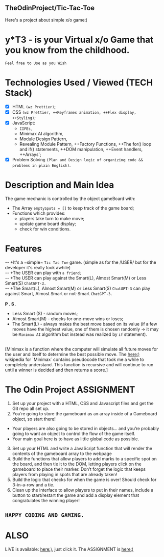 ## TheOdinProject/Tic-Tac-Toe

Here's a project about simple x/o game:)<br>
# <b>y*T3</b> - is your Virtual x/o Game that you know from the childhood.<br>
`Feel free to Use as you Wish`

# Technologies Used / Viewed (TECH Stack)

- [x] HTML `(wz Prettier)`;
- [x] CSS `(wz Prettier, ++Keyframes animation, ++Flex display, ++Styling)`;
- [x] JavaScript:
  - `IIFEs`, 
  - Minimax AI algorithm,
  - Module Design Pattern,
  - Revealing Module Pattern, ++Factory Functions, ++The for() loop and if() statements, ++DOM manipulation, ++Event handlers, ++Arrays`;
- [x] Problem Solving `(Plan and Design logic of organizing code && problems in plain English)`.

# Description and Main Idea
The game mechanic is controlled by the object gameBoard with: 
- The Array `emptySpots = []` to keep track of the game board;
- Functions which provides:
  - players take turn to make move;
  - update game board display;
  - check for win conditions.

#  Features
-- +It's a ~simple~ `Tic Tac Toe` game. (simple as for the /USER/ but for the developer it's really took awhile)<br>
-- +The USER can play with `a friend;`<br>
-- +The USER can play against the Smart(L), Almost Smart(M) or Less Smart(S) `ChatGPT-3.`<br>
-- +The Smart(L), Almost Smart(M) or Less Smart(S) `ChatGPT-3` can play against Smart, Almost Smart or not-Smart `ChatGPT-3.`<br>
<br>
<b>P . S .</b><br>

- Less Smart (S) - random moves;
- Almost Smart(M) - checks for one-move wins or loses;
- The Smart(L) - always makes the best move based on its value (if a few moves have the highest value, one of them is chosen randomly -> it may be `Minimax AI` algorithm but instead was realized by `if` statement).<br>
<br>
[Minimax is a function where the computer will simulate all future moves for the user and itself to determine the best possible move. The <a href="https://en.wikipedia.org/wiki/Minimax">here:)</a> wikipedia for `Minimax` contains pseudocode that took me a while to completely understand. This function is recursive and will continue to run until a winner is decided and then returns a score.]


# The Odin Project ASSIGNMENT

1. Set up your project with a HTML, CSS and Javascript files and get the Git repo all set up.
2. You’re going to store the gameboard as an array inside of a Gameboard object, so start there! 
- Your players are also going to be stored in objects… and you’re probably going to want an object to control the flow of the game itself.
- Your main goal here is to have as little global code as possible.
3. Set up your HTML and write a JavaScript function that will render the contents of the gameboard array to the webpage
4. Build the functions that allow players to add marks to a specific spot on the board, and then tie it to the DOM, letting players click on the gameboard to place their marker. Don’t forget the logic that keeps players from playing in spots that are already taken!
5. Build the logic that checks for when the game is over! Should check for 3-in-a-row and a tie.
6. Clean up the interface to allow players to put in their names, include a button to start/restart the game and add a display element that congratulates the winning player!

## `HAPPY CODING AND GAMING.`


# ALSO 

LIVE is available: <a href="">here:)</a>, just click it.
The ASSIGNMENT is <a href="https://www.theodinproject.com/paths/full-stack-javascript/courses/javascript/lessons/tic-tac-toe">here:)</a>